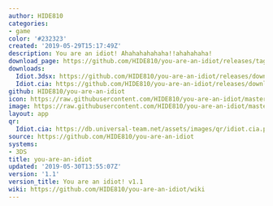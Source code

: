 ```yaml
---
author: HIDE810
categories:
- game
color: '#232323'
created: '2019-05-29T15:17:49Z'
description: You are an idiot! Ahahahahahaha!!ahahahaha!
download_page: https://github.com/HIDE810/you-are-an-idiot/releases/tag/1.1
downloads:
  Idiot.3dsx: https://github.com/HIDE810/you-are-an-idiot/releases/download/1.1/Idiot.3dsx
  Idiot.cia: https://github.com/HIDE810/you-are-an-idiot/releases/download/1.1/Idiot.cia
github: HIDE810/you-are-an-idiot
icon: https://raw.githubusercontent.com/HIDE810/you-are-an-idiot/master/resource/icon.png
image: https://raw.githubusercontent.com/HIDE810/you-are-an-idiot/master/resource/banner.png
layout: app
qr:
  Idiot.cia: https://db.universal-team.net/assets/images/qr/idiot.cia.png
source: https://github.com/HIDE810/you-are-an-idiot
systems:
- 3DS
title: you-are-an-idiot
updated: '2019-05-30T13:55:07Z'
version: '1.1'
version_title: You are an idiot! v1.1
wiki: https://github.com/HIDE810/you-are-an-idiot/wiki
---
```

